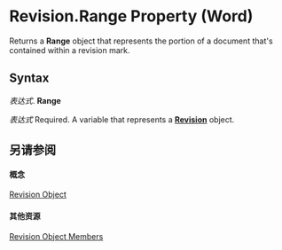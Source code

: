 
# Revision.Range Property (Word)

Returns a  **Range** object that represents the portion of a document that's contained within a revision mark.


## Syntax

 _表达式_. **Range**

 _表达式_ Required. A variable that represents a **[Revision](e6f64467-a438-88f1-60f9-975365a1430e.md)** object.


## 另请参阅


#### 概念


[Revision Object](e6f64467-a438-88f1-60f9-975365a1430e.md)
#### 其他资源


[Revision Object Members](http://msdn.microsoft.com/library/97eb185c-125a-1c5f-6f54-157fd5bbf355%28Office.15%29.aspx)